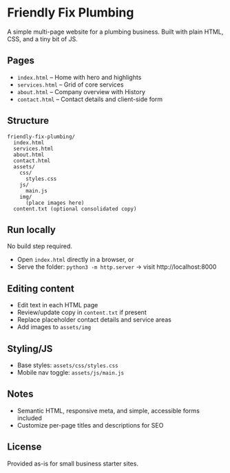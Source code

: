 # Friendly Fix Plumbing

A simple multi-page website for a plumbing business. Built with plain HTML, CSS, and a tiny bit of JS.

## Pages
- `index.html` – Home with hero and highlights
- `services.html` – Grid of core services
- `about.html` – Company overview with History
- `contact.html` – Contact details and client-side form

## Structure
```
friendly-fix-plumbing/
  index.html
  services.html
  about.html
  contact.html
  assets/
    css/
      styles.css
    js/
      main.js
    img/
      (place images here)
  content.txt (optional consolidated copy)
```

## Run locally
No build step required.
- Open `index.html` directly in a browser, or
- Serve the folder: `python3 -m http.server` → visit http://localhost:8000

## Editing content
- Edit text in each HTML page
- Review/update copy in `content.txt` if present
- Replace placeholder contact details and service areas
- Add images to `assets/img`

## Styling/JS
- Base styles: `assets/css/styles.css`
- Mobile nav toggle: `assets/js/main.js`

## Notes
- Semantic HTML, responsive meta, and simple, accessible forms included
- Customize per-page titles and descriptions for SEO

## License
Provided as-is for small business starter sites.
